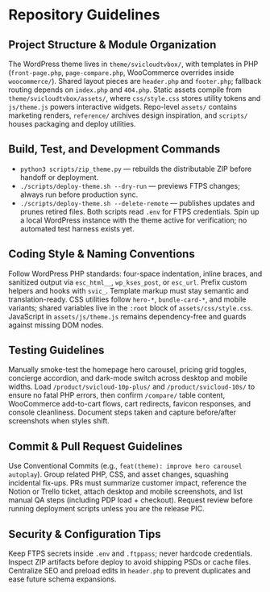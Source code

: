 # Repository Guidelines

## Project Structure & Module Organization
The WordPress theme lives in `theme/svicloudtvbox/`, with templates in PHP (`front-page.php`, `page-compare.php`, WooCommerce overrides inside `woocommerce/`). Shared layout pieces are `header.php` and `footer.php`; fallback routing depends on `index.php` and `404.php`. Static assets compile from `theme/svicloudtvbox/assets/`, where `css/style.css` stores utility tokens and `js/theme.js` powers interactive widgets. Repo-level `assets/` contains marketing renders, `reference/` archives design inspiration, and `scripts/` houses packaging and deploy utilities.

## Build, Test, and Development Commands
- `python3 scripts/zip_theme.py` — rebuilds the distributable ZIP before handoff or deployment.
- `./scripts/deploy-theme.sh --dry-run` — previews FTPS changes; always run before production sync.
- `./scripts/deploy-theme.sh --delete-remote` — publishes updates and prunes retired files. Both scripts read `.env` for FTPS credentials.
Spin up a local WordPress instance with the theme active for verification; no automated test harness exists yet.

## Coding Style & Naming Conventions
Follow WordPress PHP standards: four-space indentation, inline braces, and sanitized output via `esc_html__`, `wp_kses_post`, or `esc_url`. Prefix custom helpers and hooks with `svic_`. Template markup must stay semantic and translation-ready. CSS utilities follow `hero-*`, `bundle-card-*`, and mobile variants; shared variables live in the `:root` block of `assets/css/style.css`. JavaScript in `assets/js/theme.js` remains dependency-free and guards against missing DOM nodes.

## Testing Guidelines
Manually smoke-test the homepage hero carousel, pricing grid toggles, concierge accordion, and dark-mode switch across desktop and mobile widths. Load `/product/svicloud-10p-plus/` and `/product/svicloud-10s/` to ensure no fatal PHP errors, then confirm `/compare/` table content, WooCommerce add-to-cart flows, cart redirects, favicon responses, and console cleanliness. Document steps taken and capture before/after screenshots when styles shift.

## Commit & Pull Request Guidelines
Use Conventional Commits (e.g., `feat(theme): improve hero carousel autoplay`). Group related PHP, CSS, and asset changes, squashing incidental fix-ups. PRs must summarize customer impact, reference the Notion or Trello ticket, attach desktop and mobile screenshots, and list manual QA steps (including PDP load + checkout). Request review before running deployment scripts unless you are the release PIC.

## Security & Configuration Tips
Keep FTPS secrets inside `.env` and `.ftppass`; never hardcode credentials. Inspect ZIP artifacts before deploy to avoid shipping PSDs or cache files. Centralize SEO and preload edits in `header.php` to prevent duplicates and ease future schema expansions.